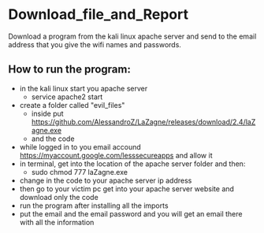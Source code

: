 # Download_file_and_Report
Download a program from the kali linux apache server and send to the email address that you give the wifi names and passwords.

## How to run the program:
* in the kali linux start you apache server
  * service apache2 start
* create a folder called "evil_files"
  * inside put https://github.com/AlessandroZ/LaZagne/releases/download/2.4/laZagne.exe
  * and the code 
* while logged in to you email accound https://myaccount.google.com/lesssecureapps and allow it
* in terminal, get into the location of the apache server folder and then:
  * sudo chmod 777 laZagne.exe 
* change in the code to your apache server ip address
* then go to your victim pc get into your apache server website and download only the code
* run the program after installing all the imports
* put the email and the email password and you will get an email there with all the information
